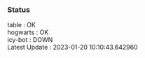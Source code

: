 ### Status


table : OK  
hogwarts : OK  
icy-bot : DOWN  
Latest Update : 2023-01-20 10:10:43.642960
